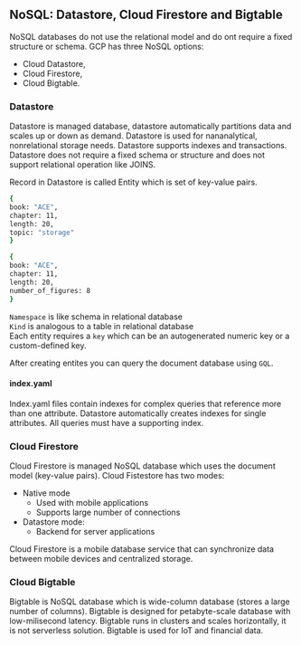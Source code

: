 ## NoSQL: Datastore, Cloud Firestore and Bigtable  
NoSQL databases do not use the relational model and do ont require a fixed structure or schema. 
GCP has three NoSQL options:  
- Cloud Datastore,
- Cloud Firestore,
- Cloud Bigtable.

### Datastore
Datastore is managed database, datastore automatically partitions data and scales up or down as demand. Datastore is used for nananalytical, nonrelational storage needs. 
Datastore supports indexes and transactions. Datastore does not require a fixed schema or structure and does not support relational operation like JOINS.  

Record in Datastore is called Entity which is set of key-value pairs.  
```bash
{
book: "ACE",
chapter: 11,
length: 20,
topic: "storage"
}
```

```bash
{
book: "ACE",
chapter: 11,
length: 20,
number_of_figures: 8
}
```
`Namespace` is like schema in relational database    
`Kind` is analogous to a table in relational database  
Each entity requires a `key` which can be an autogenerated numeric key or a custom-defined key.  

After creating entites you can query the document database using `GQL`.  

#### index.yaml
Index.yaml files contain indexes for complex queries that reference more than one attribute. Datastore automatically creates indexes for single attributes. All queries must have a supporting index.   



### Cloud Firestore  
Cloud Firestore is managed NoSQL database which uses the document model (key-value pairs). Cloud Fistestore has two modes:  
- Native mode
    - Used with mobile applications
    - Supports large number of connections  
- Datastore mode:
    - Backend for server applications
  
Cloud Firestore is a mobile database service that can synchronize data between mobile devices and centralized storage.  


### Cloud Bigtable  
Bigtable is NoSQL database which is wide-column database (stores a large number of columns). Bigtable is designed for petabyte-scale database with low-milisecond latency. Bigtable runs in clusters and scales horizontally, it is not serverless solution. Bigtable is used for IoT and financial data.  


